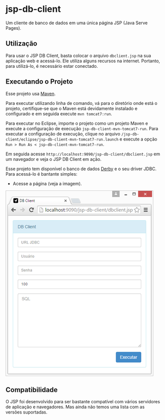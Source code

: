 # jsp-db-client

Um cliente de banco de dados em uma única página JSP (Java Serve Pages).

## Utilização

Para usar o JSP DB Client, basta colocar o arquivo `dbclient.jsp` na sua aplicação web e acessá-lo. Ele utiliza alguns recursos na internet. Portanto, para utilizá-lo, é necessário estar conectado.

## Executando o Projeto

Esse projeto usa [Maven](http://maven.apache.org).

Para executar utilizando linha de comando, vá para o diretório onde está o projeto, certifique-se que o Maven está devidamente instalado e configurado e em seguida execute `mvn tomcat7:run`.

Para executar no Eclipse, importe o projeto como um projeto Maven e execute a configuração de execução `jsp-db-client-mvn-tomcat7-run`. Para executar a configuração de execução, clique no arquivo `/jsp-db-client/eclipse/jsp-db-client-mvn-tomcat7-run.launch` e execute a opção `Run > Run As < jsp-db-client-mvn-tomcat7-run`.

Em seguida acesse `http://localhost:9090/jsp-db-client/dbclient.jsp` em um navegador e veja o JSP DB Client em ação.

Esse projeto tem disponível o banco de dados [Derby](https://db.apache.org/derby/) e o seu driver JDBC. Para acessá-lo é bantante simples:

* Acesse a página (veja a imagem).

![Imagem 01](src/site/resources/img/img-01.png) 

## Compatibilidade

O JSP foi desenvolvido para ser bastante compatível com vários servidores de aplicação e navegadores. Mas ainda não temos uma lista com as versões suportadas.
